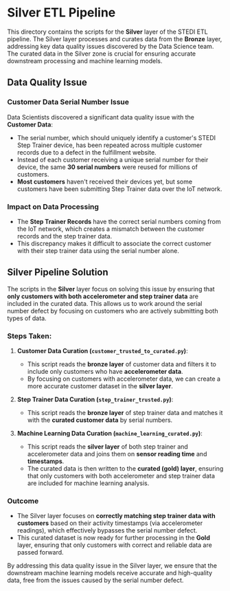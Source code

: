 # Silver ETL Pipeline

This directory contains the scripts for the **Silver** layer of the STEDI ETL pipeline. The Silver layer processes and curates data from the **Bronze** layer, addressing key data quality issues discovered by the Data Science team. The curated data in the Silver zone is crucial for ensuring accurate downstream processing and machine learning models.

## Data Quality Issue

### Customer Data Serial Number Issue

Data Scientists discovered a significant data quality issue with the **Customer Data**:

- The serial number, which should uniquely identify a customer's STEDI Step Trainer device, has been repeated across multiple customer records due to a defect in the fulfillment website.
- Instead of each customer receiving a unique serial number for their device, the same **30 serial numbers** were reused for millions of customers.
- **Most customers** haven't received their devices yet, but some customers have been submitting Step Trainer data over the IoT network.

### Impact on Data Processing

- The **Step Trainer Records** have the correct serial numbers coming from the IoT network, which creates a mismatch between the customer records and the step trainer data.
- This discrepancy makes it difficult to associate the correct customer with their step trainer data using the serial number alone.

## Silver Pipeline Solution

The scripts in the **Silver** layer focus on solving this issue by ensuring that **only customers with both accelerometer and step trainer data** are included in the curated data. This allows us to work around the serial number defect by focusing on customers who are actively submitting both types of data.

### Steps Taken:

1. **Customer Data Curation (`customer_trusted_to_curated.py`)**:

   - This script reads the **bronze layer** of customer data and filters it to include only customers who have **accelerometer data**.
   - By focusing on customers with accelerometer data, we can create a more accurate customer dataset in the **silver layer**.

2. **Step Trainer Data Curation (`step_trainer_trusted.py`)**:

   - This script reads the **bronze layer** of step trainer data and matches it with the **curated customer data** by serial numbers.

3. **Machine Learning Data Curation (`machine_learning_curated.py`)**:

   - This script reads the **silver layer** of both step trainer and accelerometer data and joins them on **sensor reading time** and **timestamps**.
   - The curated data is then written to the **curated (gold) layer**, ensuring that only customers with both accelerometer and step trainer data are included for machine learning analysis.

### Outcome

- The Silver layer focuses on **correctly matching step trainer data with customers** based on their activity timestamps (via accelerometer readings), which effectively bypasses the serial number defect.
- This curated dataset is now ready for further processing in the **Gold** layer, ensuring that only customers with correct and reliable data are passed forward.

By addressing this data quality issue in the Silver layer, we ensure that the downstream machine learning models receive accurate and high-quality data, free from the issues caused by the serial number defect.
